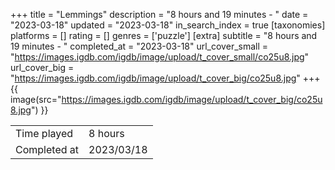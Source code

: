 +++
title = "Lemmings"
description = "8 hours and 19 minutes - "
date = "2023-03-18"
updated = "2023-03-18"
in_search_index = true
[taxonomies]
platforms = []
rating = []
genres = ['puzzle']
[extra]
subtitle = "8 hours and 19 minutes - "
completed_at = "2023-03-18"
url_cover_small = "https://images.igdb.com/igdb/image/upload/t_cover_small/co25u8.jpg"
url_cover_big = "https://images.igdb.com/igdb/image/upload/t_cover_big/co25u8.jpg"
+++
{{ image(src="https://images.igdb.com/igdb/image/upload/t_cover_big/co25u8.jpg") }}

|              |            |
| ------------ | ---------- |
| Time played  | 8 hours |
| Completed at | 2023/03/18 |


